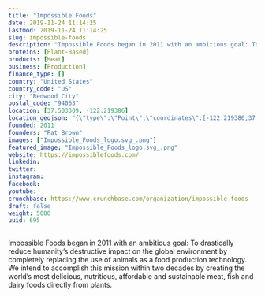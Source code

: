 ```yaml
---
title: "Impossible Foods"
date: 2019-11-24 11:14:25
lastmod: 2019-11-24 11:14:25
slug: impossible-foods
description: "Impossible Foods began in 2011 with an ambitious goal: To drastically reduce humanity’s destructive impact on the global environment by completely replacing the use of animals as a food production technology. We intend to accomplish this mission within two decades by creating the world’s most delicious, nutritious, affordable and sustainable meat, fish and dairy foods directly from plants."
proteins: [Plant-Based]
products: [Meat]
business: [Production]
finance_type: []
country: "United States"
country_code: "US"
city: "Redwood City"
postal_code: "94063"
location: [37.503309, -122.219386]
location_geojson: "{\"type\":\"Point\",\"coordinates\":[-122.219386,37.503309]}"
founded: 2011
founders: "Pat Brown"
images: ["Impossible_Foods_logo.svg_.png"]
featured_image: "Impossible_Foods_logo.svg_.png"
website: https://impossiblefoods.com/
linkedin: 
twitter: 
instagram: 
facebook: 
youtube: 
crunchbase: https://www.crunchbase.com/organization/impossible-foods
draft: false
weight: 5000
uuid: 695
---
```

Impossible Foods began in 2011 with an ambitious goal: To drastically reduce humanity’s destructive impact on the global environment by completely replacing the use of animals as a food production technology. We intend to accomplish this mission within two decades by creating the world’s most delicious, nutritious, affordable and sustainable meat, fish and dairy foods directly from plants.
